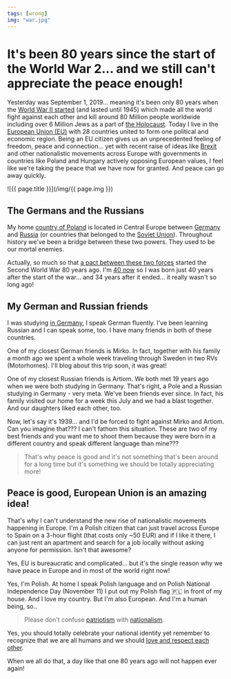 ```yaml
---
tags: [wrong]
img: "war.jpg"
---
```


# It's been 80 years since the start of the World War 2... and we still can't appreciate the peace enough!

Yesterday was September 1, 2019... meaning it's been only 80 years when the [World War II started](https://en.m.wikipedia.org/wiki/World_War_II) (and lasted until 1945) which made all the world fight against each other and kill around 80 Million people worldwide including over 6 Million Jews as a part of [the Holocaust](https://en.wikipedia.org/wiki/The_Holocaust). Today I live in the [European Union (EU)](https://en.wikipedia.org/wiki/European_Union) with 28 countries united to form one political and economic region. Being an EU citizen gives us an unprecedented feeling of freedom, peace and connection... yet with recent raise of ideas like [Brexit](https://en.wikipedia.org/wiki/Brexit) and other nationalistic movements across Europe with governments in countries like Poland and Hungary actively opposing European values, I feel like we're taking the peace that we have now for granted. And peace can go away quickly.

<!--More-->

![{{ page.title }}](/img/{{ page.img }})

## The Germans and the Russians

My home [country of Poland](https://en.wikipedia.org/wiki/Poland) is located in Central Europe between [Germany](https://en.wikipedia.org/wiki/Germany) and [Russia](https://en.wikipedia.org/wiki/Russia) (or countries that belonged to the [Soviet Union](https://en.wikipedia.org/wiki/Soviet_Union)). Throughout history we've been a bridge between these two powers. They used to be our mortal enemies.

Actually, so much so that [a pact between these two forces](https://en.wikipedia.org/wiki/Molotov–Ribbentrop_Pact) started the Second World War 80 years ago. I'm [40 now](https://sliwinski.com/forty) so I was born just 40 years after the start of the war... and 34 years after it ended... it really wasn't so long ago!

## My German and Russian friends

I was studying [in Germany](/about/), I speak German fluently. I've been learning Russian and I can speak some, too. I have many friends in both of these countries.

One of my closest German friends is Mirko. In fact, together with his family a month ago we spent a whole week traveling through Sweden in two RVs (Motorhomes). I'll blog about this trip soon, it was great!

One of my closest Russian friends is Artiom. We both met 19 years ago when we were both studying in Germany. That's right, a Pole and a Russian studying in Germany - very meta. We've been friends ever since. In fact, his family visited our home for a week this July and we had a blast together. And our daughters liked each other, too.

Now, let's say it's 1939... and I'd be forced to fight against Mirko and Artiom. Can you imagine that??? I can't fathom this situation. These are two of my best friends and you want me to shoot them because they were born in a different country and speak different language than mine???

> That's why peace is good and it's not something that's been around for a long time but it's something we should be totally appreciating more!

## Peace is good, European Union is an amazing idea!

That's why I can't understand the new rise of nationalistic movements happening in Europe. I'm a Polish citizen that can just travel across Europe to Spain on a 3-hour flight (that costs only ~50 EUR) and if I like it there, I can just rent an apartment and search for a job locally without asking anyone for permission. Isn't that awesome?

Yes, EU is bureaucratic and complicated... but it's the single reason why we have peace in Europe and in most of the world right now!

Yes, I'm Polish. At home I speak Polish language and on Polish National Independence Day (November 11) I put out my Polish flag 🇵🇱 in front of my house. And I love my country. But I'm also European. And I'm a human being, so..

> Please don't confuse [patriotism](https://en.wikipedia.org/wiki/Patriotism) with [nationalism](https://en.wikipedia.org/wiki/Nationalism).

Yes, you should totally celebrate your national identity yet remember to recognize that we are all humans and we should [love and respect each other](https://sliwinski.com/commandments).

When we all do that, a day like that one 80 years ago will not happen ever again!


[n]: https://michael.gratis/nozbe
[p]: /podcast